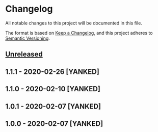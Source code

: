 # Changelog
All notable changes to this project will be documented in this file.

The format is based on [Keep a Changelog](https://keepachangelog.com/en/1.0.0/),
and this project adheres to [Semantic Versioning](https://semver.org/spec/v2.0.0.html).

## [Unreleased]

## 1.1.1 - 2020-02-26 [YANKED]

## 1.1.0 - 2020-02-10 [YANKED]

## 1.0.1 - 2020-02-07 [YANKED]

## 1.0.0 - 2020-02-07 [YANKED]
[Unreleased]: https://github.com/geut/hypercore-promise/compare/v1.1.1...HEAD
